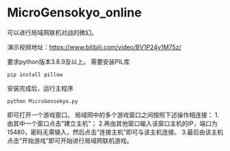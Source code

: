 # MicroGensokyo_online

可以进行局域网联机对战的微幻。

演示视频地址：https://www.bilibili.com/video/BV1P24y1M75z/

要求python版本3.8.9及以上。 
需要安装PIL库
```shell
pip install pillow
```

安装完成后，运行主程序
```shell
python MicroGensokyo.py
```
即可打开一个游戏窗口。
局域网中的多个游戏窗口之间按照下述操作相连接：
1.由其中一个窗口点击"建立主机"；
2.再由其他窗口输入该窗口主机的IP，端口为15480，密码无需输入，然后点击“连接主机”即可与该主机连接。
3.最后由该主机点击“开始游戏”即可开始进行局域网联机游戏。
